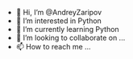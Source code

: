 - 👋 Hi, I’m @AndreyZaripov
- 👀 I’m interested in Python
- 🌱 I’m currently learning Python
- 💞️ I’m looking to collaborate on ...
- 📫 How to reach me ...

<!---
AndreyZaripov/AndreyZaripov is a ✨ special ✨ repository because its `README.md` (this file) appears on your GitHub profile.
You can click the Preview link to take a look at your changes.
--->
